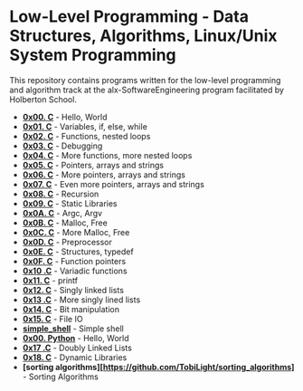 # Low-Level Programming - Data Structures, Algorithms, Linux/Unix System Programming
This repository contains programs written for the low-level programming and algorithm track at the alx-SoftwareEngineering program facilitated by Holberton School.

- **[0x00. C](https://github.com/TobiLight/alx-low_level_programming/tree/main/0x00-hello_world)** - Hello, World
- **[0x01. C](https://github.com/TobiLight/alx-low_level_programming/tree/main/0x01-variables_if_else_while)** - Variables, if, else, while
- **[0x02. C](https://github.com/TobiLight/alx-low_level_programming/tree/main/0x02-functions_nested_loops)** - Functions, nested loops
- **[0x03. C](https://github.com/TobiLight/alx-low_level_programming/tree/main/0x03-debugging)** - Debugging
- **[0x04. C](https://github.com/TobiLight/alx-low_level_programming/tree/main/0x04-more_functions_nested_loops)** - More functions, more nested loops
- **[0x05. C](https://github.com/TobiLight/alx-low_level_programming/tree/main/0x05-pointers_arrays_strings)** - Pointers, arrays and strings
- **[0x06. C](https://github.com/TobiLight/alx-low_level_programming/tree/main/0x06-pointers_arrays_strings)** - More pointers, arrays and strings
- **[0x07. C](https://github.com/TobiLight/alx-low_level_programming/tree/main/0x07-pointers_arrays_strings)** - Even more pointers, arrays and strings
- **[0x08. C](https://github.com/TobiLight/alx-low_level_programming/tree/main/0x08-recursion)** - Recursion
- **[0x09. C](./0x09-static_libraries)** - Static Libraries
- **[0x0A. C](./0x0A-argc_argv)** - Argc, Argv
- **[0x0B. C](./0x0B-malloc_free)** - Malloc, Free
- **[0x0C. C](./0x0C-more_malloc_free)** - More Malloc, Free
- **[0x0D. C](./0x0D-preprocessor)** - Preprocessor
- **[0x0E. C](./0x0E-structures_typedef)** - Structures, typedef
- **[0x0F. C](./0x0F-function_pointers)** - Function pointers
- **[0x10 .C](./0x10-variadic_functions)** - Variadic functions
- **[0x11. C](https://github.com/TobiLight/printf.git)** - printf
- **[0x12. C](./0x12-singly_linked_lists)** - Singly linked lists
- **[0x13 .C](./0x13-more_singly_linked_lists)** - More singly lined lists
- **[0x14. C](./0x14-bit_manipulation/)** - Bit manipulation
- **[0x15. C](./0x15-file_io/)** - File IO
- **[simple_shell](https://github.com/TobiLight/simple_shell)** - Simple shell
- **[0x00. Python](https://github.com/TobiLight/alx-higher_level_prgramming/0x00-python_hello_world)** - Hello, World
- **[0x17 .C](./0x17-doubly_linked_lists)** - Doubly Linked Lists
- **[0x18. C](./0x18-dynamic_libraries)** - Dynamic Libraries
- **[sorting algorithms][https://github.com/TobiLight/sorting_algorithms]** - Sorting Algorithms
